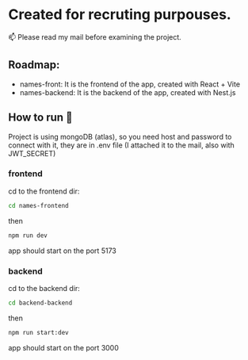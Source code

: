 # Created for recruting purpouses.

📫 Please read my mail before examining the project.

## Roadmap:

- names-front: It is the frontend of the app, created with React + Vite
- names-backend: It is the backend of the app, created with Nest.js

## How to run 🚀

Project is using mongoDB (atlas), so you need host and password to connect with it, they are in .env file (I attached it to the mail, also with JWT_SECRET)

### frontend

cd to the frontend dir: 

```bash
cd names-frontend
```
then
```bash
npm run dev
```

app should start on the port 5173

### backend

cd to the backend dir: 

```bash
cd backend-backend
```
then
```bash
npm run start:dev
```
app should start on the port 3000
